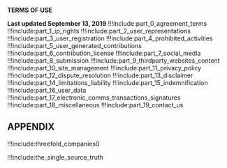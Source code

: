 
 **TERMS OF USE**

 **Last updated September 13, 2019**
!!!include:part_0_agreement_terms
!!!include:part_1_ip_rights
!!!include:part_2_user_representations
!!!include:part_3_user_registration
!!!include:part_4_prohibited_activities
!!!include:part_5_user_generated_contributions
!!!include:part_6_contribution_license
!!!include:part_7_social_media
!!!include:part_8_submission
!!!include:part_9_thirdparty_websites_content
!!!include:part_10_site_management
!!!include:part_11_privacy_policy
!!!include:part_12_dispute_resolution
!!!include:part_13_disclaimer
!!!include:part_14_limitations_liability
!!!include:part_15_indemnification
!!!include:part_16_user_data
!!!include:part_17_electronic_comms_transactions_signatures
!!!include:part_18_miscellaneous
!!!include:part_19_contact_us

## APPENDIX

!!!include:threefold_companies0

!!!include:the_single_source_truth